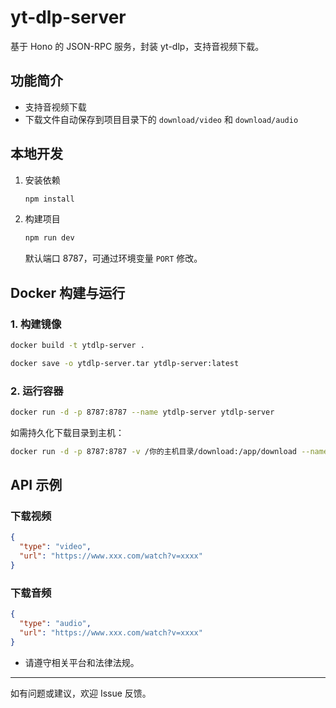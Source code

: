 # yt-dlp-server

基于 Hono 的 JSON-RPC 服务，封装 yt-dlp，支持音视频下载。

## 功能简介

- 支持音视频下载
- 下载文件自动保存到项目目录下的 `download/video` 和 `download/audio`

## 本地开发

1. 安装依赖
   ```sh
   npm install
   ```
2. 构建项目
   ```sh
   npm run dev
   ```
   默认端口 8787，可通过环境变量 `PORT` 修改。

## Docker 构建与运行

### 1. 构建镜像

```sh
docker build -t ytdlp-server .

docker save -o ytdlp-server.tar ytdlp-server:latest
```

### 2. 运行容器

```sh
docker run -d -p 8787:8787 --name ytdlp-server ytdlp-server
```

如需持久化下载目录到主机：

```sh
docker run -d -p 8787:8787 -v /你的主机目录/download:/app/download --name ytdlp-server ytdlp-server
```

## API 示例

### 下载视频

```json
{
  "type": "video",
  "url": "https://www.xxx.com/watch?v=xxxx"
}
```

### 下载音频

```json
{
  "type": "audio",
  "url": "https://www.xxx.com/watch?v=xxxx"
}
```

- 请遵守相关平台和法律法规。

---

如有问题或建议，欢迎 Issue 反馈。
